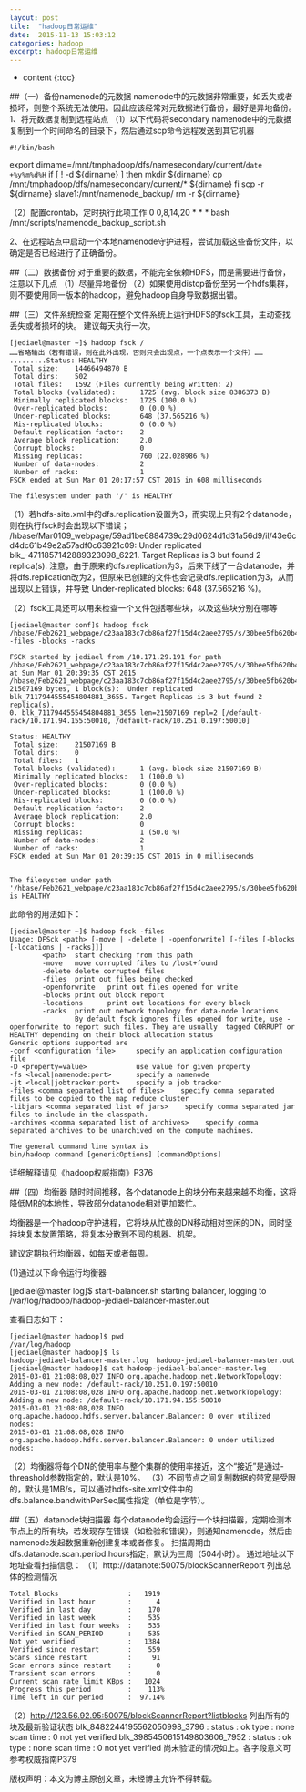 ```yaml
---
layout: post
tile:  "hadoop日常运维"
date:  2015-11-13 15:03:12
categories: hadoop 
excerpt: hadoop日常运维
---
```


* content
{:toc}





##（一）备份namenode的元数据
namenode中的元数据非常重要，如丢失或者损坏，则整个系统无法使用。因此应该经常对元数据进行备份，最好是异地备份。
1、将元数据复制到远程站点
（1）以下代码将secondary namenode中的元数据复制到一个时间命名的目录下，然后通过scp命令远程发送到其它机器
	
	#!/bin/bash
export dirname=/mnt/tmphadoop/dfs/namesecondary/current/`date +%y%m%d%H`
if [ ! -d ${dirname} ]
then
mkdir  ${dirname}
cp /mnt/tmphadoop/dfs/namesecondary/current/*  ${dirname}
fi
scp -r ${dirname} slave1:/mnt/namenode_backup/
rm -r ${dirname}

（2）配置crontab，定时执行此项工作
0 0,8,14,20 * * * bash /mnt/scripts/namenode_backup_script.sh

2、在远程站点中启动一个本地namenode守护进程，尝试加载这些备份文件，以确定是否已经进行了正确备份。

##（二）数据备份
对于重要的数据，不能完全依赖HDFS，而是需要进行备份，注意以下几点
（1）尽量异地备份
（2）如果使用distcp备份至另一个hdfs集群，则不要使用同一版本的hadoop，避免hadoop自身导致数据出错。

##（三）文件系统检查
定期在整个文件系统上运行HDFS的fsck工具，主动查找丢失或者损坏的块。
建议每天执行一次。
	
	[jediael@master ~]$ hadoop fsck /
	……省略输出（若有错误，则在此外出现，否则只会出现点，一个点表示一个文件）……
	.........Status: HEALTHY
	 Total size:    14466494870 B
	 Total dirs:    502
	 Total files:   1592 (Files currently being written: 2)
	 Total blocks (validated):      1725 (avg. block size 8386373 B)
	 Minimally replicated blocks:   1725 (100.0 %)
	 Over-replicated blocks:        0 (0.0 %)
	 Under-replicated blocks:       648 (37.565216 %)
	 Mis-replicated blocks:         0 (0.0 %)
	 Default replication factor:    2
	 Average block replication:     2.0
	 Corrupt blocks:                0
	 Missing replicas:              760 (22.028986 %)
	 Number of data-nodes:          2
	 Number of racks:               1
	FSCK ended at Sun Mar 01 20:17:57 CST 2015 in 608 milliseconds
	
	The filesystem under path '/' is HEALTHY


（1）若hdfs-site.xml中的dfs.replication设置为3，而实现上只有2个datanode，则在执行fsck时会出现以下错误；
/hbase/Mar0109_webpage/59ad1be6884739c29d0624d1d31a56d9/il/43e6cd4dc61b49e2a57adf0c63921c09:  Under replicated blk_-4711857142889323098_6221. Target Replicas is 3 but found 2 replica(s).
注意，由于原来的dfs.replication为3，后来下线了一台datanode，并将dfs.replication改为2，但原来已创建的文件也会记录dfs.replication为3，从而出现以上错误，并导致 Under-replicated blocks:       648 (37.565216 %)。

（2）fsck工具还可以用来检查一个文件包括哪些块，以及这些块分别在哪等
	
	[jediael@master conf]$ hadoop fsck /hbase/Feb2621_webpage/c23aa183c7cb86af27f15d4c2aee2795/s/30bee5fb620b4cd184412c69f70d24a7 -files -blocks -racks
	
	FSCK started by jediael from /10.171.29.191 for path /hbase/Feb2621_webpage/c23aa183c7cb86af27f15d4c2aee2795/s/30bee5fb620b4cd184412c69f70d24a7 at Sun Mar 01 20:39:35 CST 2015
	/hbase/Feb2621_webpage/c23aa183c7cb86af27f15d4c2aee2795/s/30bee5fb620b4cd184412c69f70d24a7 21507169 bytes, 1 block(s):  Under replicated blk_7117944555454804881_3655. Target Replicas is 3 but found 2 replica(s).
	0. blk_7117944555454804881_3655 len=21507169 repl=2 [/default-rack/10.171.94.155:50010, /default-rack/10.251.0.197:50010]
	
	Status: HEALTHY
	 Total size:    21507169 B
	 Total dirs:    0
	 Total files:   1
	 Total blocks (validated):      1 (avg. block size 21507169 B)
	 Minimally replicated blocks:   1 (100.0 %)
	 Over-replicated blocks:        0 (0.0 %)
	 Under-replicated blocks:       1 (100.0 %)
	 Mis-replicated blocks:         0 (0.0 %)
	 Default replication factor:    2
	 Average block replication:     2.0
	 Corrupt blocks:                0
	 Missing replicas:              1 (50.0 %)
	 Number of data-nodes:          2
	 Number of racks:               1
	FSCK ended at Sun Mar 01 20:39:35 CST 2015 in 0 milliseconds
	
	
	The filesystem under path '/hbase/Feb2621_webpage/c23aa183c7cb86af27f15d4c2aee2795/s/30bee5fb620b4cd184412c69f70d24a7' is HEALTHY


此命令的用法如下：
	
	[jediael@master ~]$ hadoop fsck -files
	Usage: DFSck <path> [-move | -delete | -openforwrite] [-files [-blocks [-locations | -racks]]]
	        <path>  start checking from this path
	        -move   move corrupted files to /lost+found
	        -delete delete corrupted files
	        -files  print out files being checked
	        -openforwrite   print out files opened for write
	        -blocks print out block report
	        -locations      print out locations for every block
	        -racks  print out network topology for data-node locations
	                By default fsck ignores files opened for write, use -openforwrite to report such files. They are usually  tagged CORRUPT or HEALTHY depending on their block allocation status
	Generic options supported are
	-conf <configuration file>     specify an application configuration file
	-D <property=value>            use value for given property
	-fs <local|namenode:port>      specify a namenode
	-jt <local|jobtracker:port>    specify a job tracker
	-files <comma separated list of files>    specify comma separated files to be copied to the map reduce cluster
	-libjars <comma separated list of jars>    specify comma separated jar files to include in the classpath.
	-archives <comma separated list of archives>    specify comma separated archives to be unarchived on the compute machines.
	
	The general command line syntax is
	bin/hadoop command [genericOptions] [commandOptions]


详细解释请见《hadoop权威指南》P376

##（四）均衡器
随时时间推移，各个datanode上的块分布来越来越不均衡，这将降低MR的本地性，导致部分datanode相对更加繁忙。

均衡器是一个hadoop守护进程，它将块从忙碌的DN移动相对空闲的DN，同时坚持块复本放置策略，将复本分散到不同的机器、机架。

建议定期执行均衡器，如每天或者每周。

(1)通过以下命令运行均衡器

[jediael@master log]$ start-balancer.sh
starting balancer, logging to /var/log/hadoop/hadoop-jediael-balancer-master.out

查看日志如下：
	
	[jediael@master hadoop]$ pwd
	/var/log/hadoop
	[jediael@master hadoop]$ ls
	hadoop-jediael-balancer-master.log  hadoop-jediael-balancer-master.out
	[jediael@master hadoop]$ cat hadoop-jediael-balancer-master.log
	2015-03-01 21:08:08,027 INFO org.apache.hadoop.net.NetworkTopology: Adding a new node: /default-rack/10.251.0.197:50010
	2015-03-01 21:08:08,028 INFO org.apache.hadoop.net.NetworkTopology: Adding a new node: /default-rack/10.171.94.155:50010
	2015-03-01 21:08:08,028 INFO org.apache.hadoop.hdfs.server.balancer.Balancer: 0 over utilized nodes:
	2015-03-01 21:08:08,028 INFO org.apache.hadoop.hdfs.server.balancer.Balancer: 0 under utilized nodes:

（2）均衡器将每个DN的使用率与整个集群的使用率接近，这个“接近”是通过-threashold参数指定的，默认是10%。
（3）不同节点之间复制数据的带宽是受限的，默认是1MB/s，可以通过hdfs-site.xml文件中的dfs.balance.bandwithPerSec属性指定（单位是字节）。


##（五）datanode块扫描器
每个datanode均会运行一个块扫描器，定期检测本节点上的所有块，若发现存在错误（如检验和错误），则通知namenode，然后由namenode发起数据重新创建复本或者修复。
扫描周期由dfs.datanode.scan.period.hours指定，默认为三周（504小时）。
通过地址以下地址查看扫描信息：
（1）http://datanote:50075/blockScannerReport
列出总体的检测情况
	
	Total Blocks                 :   1919
	Verified in last hour        :      4
	Verified in last day         :    170
	Verified in last week        :    535
	Verified in last four weeks  :    535
	Verified in SCAN_PERIOD      :    535
	Not yet verified             :   1384
	Verified since restart       :    559
	Scans since restart          :     91
	Scan errors since restart    :      0
	Transient scan errors        :      0
	Current scan rate limit KBps :   1024
	Progress this period         :    113%
	Time left in cur period      :  97.14%


（2）http://123.56.92.95:50075/blockScannerReport?listblocks
列出所有的块及最新验证状态
blk_8482244195562050998_3796 : status : ok     type : none   scan time : 0               not yet verified
blk_3985450615149803606_7952 : status : ok     type : none   scan time : 0               not yet verified
尚未验证的情况如上。各字段意义可参考权威指南P379

版权声明：本文为博主原创文章，未经博主允许不得转载。
